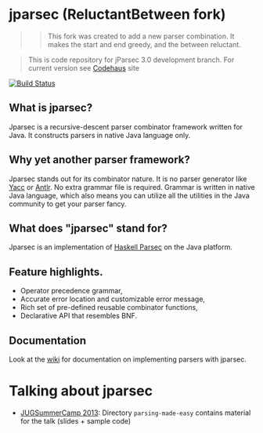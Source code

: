 jparsec (ReluctantBetween fork)
=======

>> This fork was created to add a new parser combination. It makes the start and end greedy, 
>> and the between reluctant.

> This is code repository for jParsec 3.0 development branch. For current version see [Codehaus](http://jparsec.codehaus.org/) site

[![Build Status](https://travis-ci.org/abailly/jparsec.png)](https://travis-ci.org/abailly/jparsec)

## What is jparsec?

Jparsec is a recursive-descent parser combinator framework written for Java. It constructs parsers in native Java language only.

## Why yet another parser framework?

Jparsec stands out for its combinator nature. It is no parser generator like [Yacc](http://dinosaur.compilertools.net/) or [Antlr](http://www.antlr.org/). No extra grammar file is required. Grammar is written in native Java language, which also means you can utilize all the utilities in the Java community to get your parser fancy.

## What does "jparsec" stand for?

Jparsec is an implementation of [Haskell Parsec](http://www.haskell.org/haskellwiki/Parsec) on the Java platform.

## Feature highlights.

* Operator precedence grammar,
* Accurate error location and customizable error message,
* Rich set of pre-defined reusable combinator functions,
* Declarative API that resembles BNF.

## Documentation

Look at the [wiki](https://github.com/abailly/jparsec/wiki) for documentation on implementing parsers with jparsec.

# Talking about jparsec

* [JUGSummerCamp 2013](http://www.jugsummercamp.com/edition/4): Directory `parsing-made-easy` contains material for the talk (slides + sample code)
